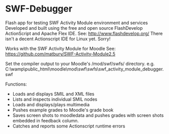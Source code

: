 SWF-Debugger
============

Flash app for testing SWF Activity Module environment and services
Developed and built using the free and open source FlashDevelop
ActionScript and Apache Flex IDE.
See: http://www.flashdevelop.org/
There isn't a decent Actionscript IDE for Linux yet. Sorry!

Works with the SWF Activity Module for Moodle
See: https://github.com/matbury/SWF-Activity-Module2.5

Set the compiler output to your Moodle's /mod/swf/swfs/ directory.
e.g. C:\\wamp\public_html\moodle\mod\swf\swfs\swf_activity_module_debugger.swf

Functions:

* Loads and displays SMIL and XML files
* Lists and inspects individual SMIL <seq> nodes
* Loads and displays/plays multimedia
* Pushes example grades to Moodle's grade book
* Saves screen shots to moodledata and pushes grades with screen shots embedded
in feedback column.
* Catches and reports some Actionscript runtime errors
